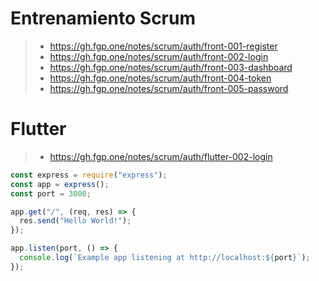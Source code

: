 # Entrenamiento Scrum

> - https://gh.fgp.one/notes/scrum/auth/front-001-register
> - https://gh.fgp.one/notes/scrum/auth/front-002-login
> - https://gh.fgp.one/notes/scrum/auth/front-003-dashboard
> - https://gh.fgp.one/notes/scrum/auth/front-004-token
> - https://gh.fgp.one/notes/scrum/auth/front-005-password

# Flutter

> - https://gh.fgp.one/notes/scrum/auth/flutter-002-login

```js
const express = require("express");
const app = express();
const port = 3000;

app.get("/", (req, res) => {
  res.send("Hello World!");
});

app.listen(port, () => {
  console.log(`Example app listening at http://localhost:${port}`);
});
```
